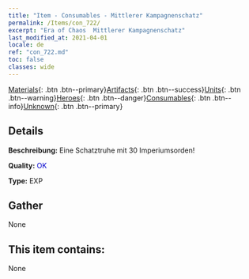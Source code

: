 ```yaml
---
title: "Item - Consumables - Mittlerer Kampagnenschatz"
permalink: /Items/con_722/
excerpt: "Era of Chaos  Mittlerer Kampagnenschatz"
last_modified_at: 2021-04-01
locale: de
ref: "con_722.md"
toc: false
classes: wide
---
```

 [Materials](/de/Items/){: .btn .btn--primary}[Artifacts](/de/Items/Artifacts/){: .btn .btn--success}[Units](/de/Items/Units/){: .btn .btn--warning}[Heroes](/de/Items/Heroes/){: .btn .btn--danger}[Consumables](/de/Items/Consumables/){: .btn .btn--info}[Unknown](/de/Items/Unknown/){: .btn .btn--primary}

## Details
 **Beschreibung:** Eine Schatztruhe mit 30 Imperiumsorden!

 **Quality:** <span style="color: #0000CD">OK</span>

 **Type:** EXP

## Gather

  None

## This item contains:

  None

